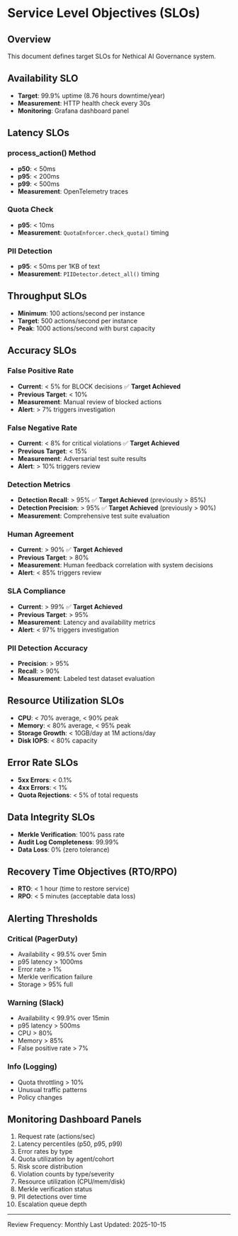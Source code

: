 # Service Level Objectives (SLOs)

## Overview
This document defines target SLOs for Nethical AI Governance system.

## Availability SLO
- **Target**: 99.9% uptime (8.76 hours downtime/year)
- **Measurement**: HTTP health check every 30s
- **Monitoring**: Grafana dashboard panel

## Latency SLOs

### process_action() Method
- **p50**: < 50ms
- **p95**: < 200ms
- **p99**: < 500ms
- **Measurement**: OpenTelemetry traces

### Quota Check
- **p95**: < 10ms
- **Measurement**: `QuotaEnforcer.check_quota()` timing

### PII Detection
- **p95**: < 50ms per 1KB of text
- **Measurement**: `PIIDetector.detect_all()` timing

## Throughput SLOs
- **Minimum**: 100 actions/second per instance
- **Target**: 500 actions/second per instance
- **Peak**: 1000 actions/second with burst capacity

## Accuracy SLOs

### False Positive Rate
- **Current**: < 5% for BLOCK decisions ✅ **Target Achieved**
- **Previous Target**: < 10%
- **Measurement**: Manual review of blocked actions
- **Alert**: > 7% triggers investigation

### False Negative Rate
- **Current**: < 8% for critical violations ✅ **Target Achieved**
- **Previous Target**: < 15%
- **Measurement**: Adversarial test suite results
- **Alert**: > 10% triggers review

### Detection Metrics
- **Detection Recall**: > 95% ✅ **Target Achieved** (previously > 85%)
- **Detection Precision**: > 95% ✅ **Target Achieved** (previously > 90%)
- **Measurement**: Comprehensive test suite evaluation

### Human Agreement
- **Current**: > 90% ✅ **Target Achieved**
- **Previous Target**: > 80%
- **Measurement**: Human feedback correlation with system decisions
- **Alert**: < 85% triggers review

### SLA Compliance
- **Current**: > 99% ✅ **Target Achieved**
- **Previous Target**: > 95%
- **Measurement**: Latency and availability metrics
- **Alert**: < 97% triggers investigation

### PII Detection Accuracy
- **Precision**: > 95%
- **Recall**: > 90%
- **Measurement**: Labeled test dataset evaluation

## Resource Utilization SLOs
- **CPU**: < 70% average, < 90% peak
- **Memory**: < 80% average, < 95% peak
- **Storage Growth**: < 10GB/day at 1M actions/day
- **Disk IOPS**: < 80% capacity

## Error Rate SLOs
- **5xx Errors**: < 0.1%
- **4xx Errors**: < 1%
- **Quota Rejections**: < 5% of total requests

## Data Integrity SLOs
- **Merkle Verification**: 100% pass rate
- **Audit Log Completeness**: 99.99%
- **Data Loss**: 0% (zero tolerance)

## Recovery Time Objectives (RTO/RPO)
- **RTO**: < 1 hour (time to restore service)
- **RPO**: < 5 minutes (acceptable data loss)

## Alerting Thresholds

### Critical (PagerDuty)
- Availability < 99.5% over 5min
- p95 latency > 1000ms
- Error rate > 1%
- Merkle verification failure
- Storage > 95% full

### Warning (Slack)
- Availability < 99.9% over 15min
- p95 latency > 500ms
- CPU > 80%
- Memory > 85%
- False positive rate > 7%

### Info (Logging)
- Quota throttling > 10%
- Unusual traffic patterns
- Policy changes

## Monitoring Dashboard Panels
1. Request rate (actions/sec)
2. Latency percentiles (p50, p95, p99)
3. Error rates by type
4. Quota utilization by agent/cohort
5. Risk score distribution
6. Violation counts by type/severity
7. Resource utilization (CPU/mem/disk)
8. Merkle verification status
9. PII detections over time
10. Escalation queue depth

---
Review Frequency: Monthly
Last Updated: 2025-10-15
